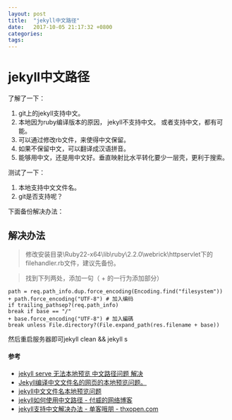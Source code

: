 ```yaml
---
layout: post
title:  "jekyll中文路径"
date:   2017-10-05 21:17:32 +0800
categories:  
tags: 
---
```


# jekyll中文路径 #
了解了一下：

1. git上的jekyll支持中文。
2. 本地因为ruby编译版本的原因， jekyll不支持中文。 或者支持中文，都有可能。
3. 可以通过修改rb文件，来使得中文保留。
4. 如果不保留中文，可以翻译成汉语拼音。
5. 能够用中文，还是用中文好。垂直映射比水平转化要少一层壳，更利于搜索。

测试了一下：

1. 本地支持中文文件名。
2. git是否支持呢？

下面备份解决办法：

## 解决办法 ##

> 修改安装目录\Ruby22-x64\lib\ruby\2.2.0\webrick\httpservlet下的filehandler.rb文件，建议先备份。

> 找到下列两处，添加一句（ + 的一行为添加部分）

> 
	path = req.path_info.dup.force_encoding(Encoding.find("filesystem"))
	+ path.force_encoding("UTF-8") # 加入编码
	if trailing_pathsep?(req.path_info)
	break if base == "/"
	+ base.force_encoding("UTF-8") # 加入編碼
	break unless File.directory?(File.expand_path(res.filename + base))
然后重启服务器即可jekyll clean && jekyll s



#### 参考 ####

* [jekyll serve 无法本地预览 中文路径问题 解决](https://rawbin-.github.io/开发技术/2015/06/13/jekyll-serve/)
* [Jekyll编译中文文件名的网页的本地预览问题。](http://www.oschina.net/question/1396651_132154)
* [jekyll中文文件名本地预览问题](http://kael-aiur.com/入门指引/jekyll中文文件名本地预览问题.html)
* [jekyll如何使用中文路径 - 付威的网络博客](http://blog.laofu.online/2017/08/06/jekyll-cn-path/)
* [jekyll支持中文解决办法 - 单客哦朋 - thxopen.com](http://www.thxopen.com/jekyll/2014/04/17/jekyll-able-gbk.html)